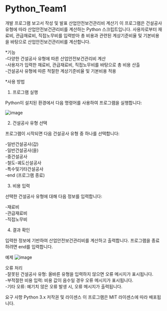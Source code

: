 # Python_Team1
개발 프로그램 보고서 작성 및 발표
산업안전보건관리비 계산기
이 프로그램은 건설공사 유형에 따라 산업안전보건관리비를 계산하는 Python 스크립트입니다. 사용자로부터 재료비, 관급재료비, 직접노무비를 입력받아 총 비용과 관련된 계상기준비율 및 기본비용을 바탕으로 산업안전보건관리비를 계산합니다.

*기능     
-다양한 건설공사 유형에 따른 산업안전보건관리비 계산   
-사용자가 입력한 재료비, 관급재료비, 직접노무비를 바탕으로 총 비용 산출    
-건설공사 유형에 따른 적절한 계상기준비율 및 기본비용 적용    

*사용 방법
1. 프로그램 실행

Python이 설치된 환경에서 다음 명령어를 사용하여 프로그램을 실행합니다:

![image](https://github.com/user-attachments/assets/ef93c104-5ddf-4162-a1f2-0082975ff1a0)

2. 건설공사 유형 선택

프로그램이 시작되면 다음 건설공사 유형 중 하나를 선택합니다:

-일반건설공사(갑)  
-일반건설공사(을)  
-중건설공사   
-철도-궤도신설공사   
-특수및기타건설공사   
-end (프로그램 종료)    

3. 비용 입력

선택한 건설공사 유형에 대해 다음 정보를 입력합니다:

-재료비   
-관급재료비   
-직접노무비    

4. 결과 확인

입력한 정보에 기반하여 산업안전보건관리비를 계산하고 출력합니다. 프로그램을 종료하려면 end를 입력합니다.

예제
![image](https://github.com/user-attachments/assets/fa681ba4-860f-48df-996f-c6cc84842a0c)

오류 처리      
-잘못된 건설공사 유형: 올바른 유형을 입력하지 않으면 오류 메시지가 표시됩니다.  
-부적절한 비용 입력: 비용 값이 음수일 경우 오류 메시지가 표시됩니다.   
-기타 오류: 예기치 않은 오류 발생 시, 오류 메시지가 출력됩니다.  




요구 사항
Python 3.x
저작권 및 라이센스
이 프로그램은 MIT 라이센스에 따라 배포됩니다.

